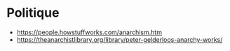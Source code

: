 # Politique

- https://people.howstuffworks.com/anarchism.htm
- https://theanarchistlibrary.org/library/peter-gelderloos-anarchy-works/
